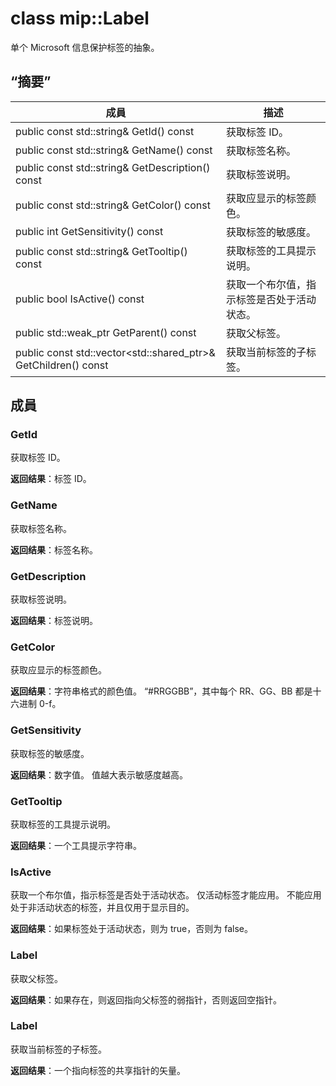 # <a name="class-miplabel"></a>class mip::Label 
单个 Microsoft 信息保护标签的抽象。
  
## <a name="summary"></a>“摘要”
 成員                        | 描述                                
--------------------------------|---------------------------------------------
 public const std::string& GetId() const  |  获取标签 ID。
 public const std::string& GetName() const  |  获取标签名称。
 public const std::string& GetDescription() const  |  获取标签说明。
 public const std::string& GetColor() const  |  获取应显示的标签颜色。
 public int GetSensitivity() const  |  获取标签的敏感度。
 public const std::string& GetTooltip() const  |  获取标签的工具提示说明。
 public bool IsActive() const  |  获取一个布尔值，指示标签是否处于活动状态。
public std::weak_ptr<Label> GetParent() const  |  获取父标签。
public const std::vector<std::shared_ptr<Label>>& GetChildren() const  |  获取当前标签的子标签。
  
## <a name="members"></a>成員
  
### <a name="getid"></a>GetId
获取标签 ID。

  
**返回结果**：标签 ID。
  
### <a name="getname"></a>GetName
获取标签名称。

  
**返回结果**：标签名称。
  
### <a name="getdescription"></a>GetDescription
获取标签说明。

  
**返回结果**：标签说明。
  
### <a name="getcolor"></a>GetColor
获取应显示的标签颜色。

  
**返回结果**：字符串格式的颜色值。 “#RRGGBB”，其中每个 RR、GG、BB 都是十六进制 0-f。
  
### <a name="getsensitivity"></a>GetSensitivity
获取标签的敏感度。

  
**返回结果**：数字值。 值越大表示敏感度越高。
  
### <a name="gettooltip"></a>GetTooltip
获取标签的工具提示说明。

  
**返回结果**：一个工具提示字符串。
  
### <a name="isactive"></a>IsActive
获取一个布尔值，指示标签是否处于活动状态。
仅活动标签才能应用。 不能应用处于非活动状态的标签，并且仅用于显示目的。 

  
**返回结果**：如果标签处于活动状态，则为 true，否则为 false。
  
### <a name="label"></a>Label
获取父标签。

  
**返回结果**：如果存在，则返回指向父标签的弱指针，否则返回空指针。
  
### <a name="label"></a>Label
获取当前标签的子标签。

  
**返回结果**：一个指向标签的共享指针的矢量。